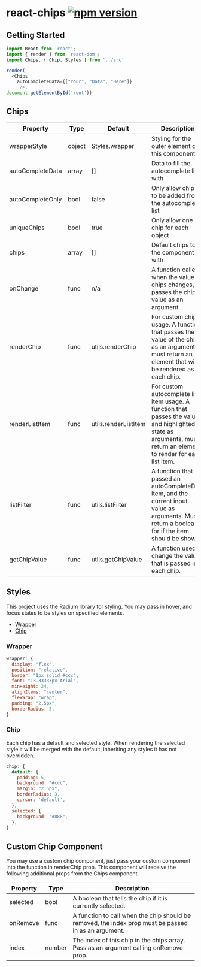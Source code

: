 # react-chips [![npm version](https://badge.fury.io/js/react-chips.svg)](https://badge.fury.io/js/react-chips)

## Getting Started

```js
import React from 'react';
import { render } from 'react-dom';
import Chips, { Chip, Styles } from '../src'

render(
  <Chips
    autoCompleteData={["Your", "Data", "Here"]}
     />,
document.getElementById('root'))
```

## Chips

|Property|Type|Default|Description|
|--------|----|-------|-----------|
|wrapperStyle|object|Styles.wrapper|Styling for the outer element of this component|
|autoCompleteData|array|[]|Data to fill the autocomplete list with|
|autoCompleteOnly|bool|false|Only allow chips to be added from the autocomplete list|
|uniqueChips|bool|true|Only allow one chip for each object|
|chips|array|[]|Default chips to fill the component with|
|onChange|func|n/a|A function called when the value of chips changes, passes the chips value as an argument.|
|renderChip|func|utils.renderChip|For custom chip usage. A function that passes the value of the chip as an argument, must return an element that will be rendered as each chip.|
|renderListItem|func|utils.renderListItem|For custom autocomplete list item usage. A function that passes the value and highlighted state as arguments, must return an element to render for each list item.|
|listFilter|func|utils.listFilter|A function that is passed an autoCompleteData item, and the current input value as arguments. Must return a boolean for if the item should be shown.|
|getChipValue|func|utils.getChipValue|A function used to change the value that is passed into each chip.|

## Styles

This project uses the [Radium](http://stack.formidable.com/radium/) library for styling. You may pass in hover, and focus states to be styles on specified elements.

- [Wrapper](#wrapper)
- [Chip](#chip)

### Wrapper
```javascript
wrapper: {
  display: "flex",
  position: "relative",
  border: "1px solid #ccc",
  font: "13.33333px Arial",
  minHeight: 24,
  alignItems: "center",
  flexWrap: "wrap",
  padding: "2.5px",
  borderRadius: 5,
}
```

### Chip
Each chip has a default and selected style. When rendering the selected style it will be merged with the default, inheriting any styles it has not overridden.

```javascript
chip: {
  default: {
    padding: 5,
    background: "#ccc",
    margin: "2.5px",
    borderRadius: 3,
    cursor: 'default',
  },
  selected: {
    background: "#888",
  },
}
```

## Custom Chip Component
You may use a custom chip component, just pass your custom component into the function in renderChip prop. This component will receive the following additional props from the Chips component.

|Property|Type|Description|
|--------|----|-----------|
|selected|bool|A boolean that tells the chip if it is currently selected.|
|onRemove|func|A function to call when the chip should be removed, the index prop must be passed in as an argument.|
|index|number|The index of this chip in the chips array. Pass as an argument calling onRemove prop.|
